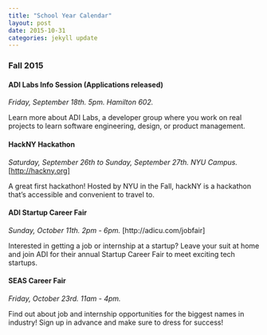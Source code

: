```yaml
---
title: "School Year Calendar"
layout: post
date: 2015-10-31 
categories: jekyll update
---
```


<h3>Fall 2015</h3>

<h4>ADI Labs Info Session (Applications released)</h4>

<i>Friday, September 18th. 5pm. Hamilton 602.</i> 

Learn more about ADI Labs, a developer group where you work on real projects to learn software engineering, design, or product management.

<h4>HackNY Hackathon</h4>

<i>Saturday, September 26th to Sunday, September 27th. NYU Campus.</i> [http://hackny.org]

A great first hackathon! Hosted by NYU in the Fall, hackNY is a hackathon that’s accessible and convenient to travel to.

<h4>ADI Startup Career Fair</h4>
<i>Sunday, October 11th. 2pm - 6pm.</i> [http://adicu.com/jobfair]

Interested in getting a job or internship at a startup? Leave your suit at home and join ADI for their annual Startup Career Fair to meet exciting tech startups.

<h4>SEAS Career Fair</h4>
<i>Friday, October 23rd. 11am - 4pm.</i>

Find out about job and internship opportunities for the biggest names in industry! Sign up in advance and make sure to dress for success!

[http://adicu.com/jobfair]: http://adicu.com/jobfair

[http://hackny.org]: http://hackny.org 